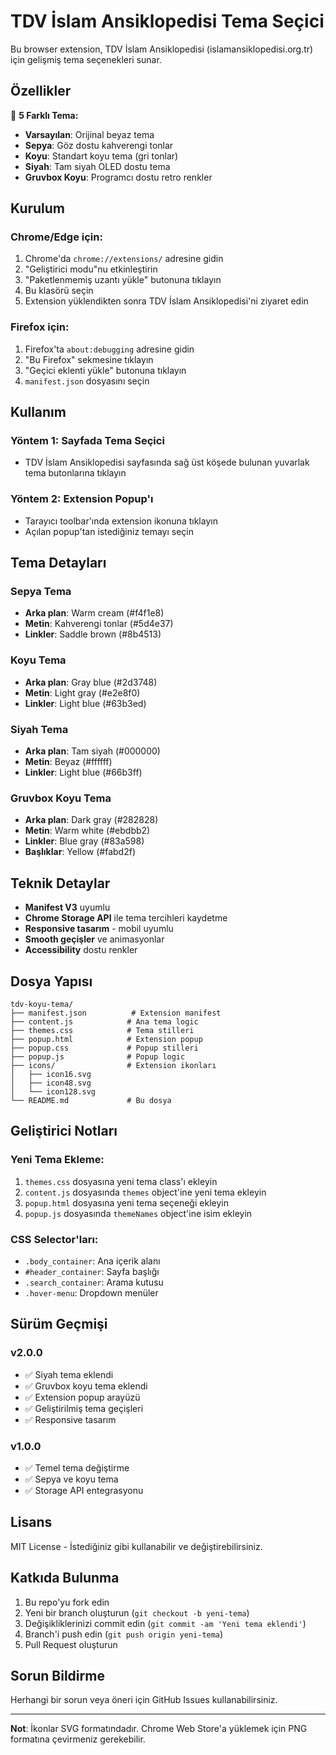 # TDV İslam Ansiklopedisi Tema Seçici

Bu browser extension, TDV İslam Ansiklopedisi (islamansiklopedisi.org.tr) için gelişmiş tema seçenekleri sunar.

## Özellikler

🎨 **5 Farklı Tema:**
- **Varsayılan**: Orijinal beyaz tema
- **Sepya**: Göz dostu kahverengi tonlar
- **Koyu**: Standart koyu tema (gri tonlar)
- **Siyah**: Tam siyah OLED dostu tema
- **Gruvbox Koyu**: Programcı dostu retro renkler

## Kurulum

### Chrome/Edge için:
1. Chrome'da `chrome://extensions/` adresine gidin
2. "Geliştirici modu"nu etkinleştirin
3. "Paketlenmemiş uzantı yükle" butonuna tıklayın  
4. Bu klasörü seçin
5. Extension yüklendikten sonra TDV İslam Ansiklopedisi'ni ziyaret edin

### Firefox için:
1. Firefox'ta `about:debugging` adresine gidin
2. "Bu Firefox" sekmesine tıklayın
3. "Geçici eklenti yükle" butonuna tıklayın
4. `manifest.json` dosyasını seçin

## Kullanım

### Yöntem 1: Sayfada Tema Seçici
- TDV İslam Ansiklopedisi sayfasında sağ üst köşede bulunan yuvarlak tema butonlarına tıklayın

### Yöntem 2: Extension Popup'ı
- Tarayıcı toolbar'ında extension ikonuna tıklayın
- Açılan popup'tan istediğiniz temayı seçin

## Tema Detayları

### Sepya Tema
- **Arka plan**: Warm cream (#f4f1e8)
- **Metin**: Kahverengi tonlar (#5d4e37)
- **Linkler**: Saddle brown (#8b4513)

### Koyu Tema  
- **Arka plan**: Gray blue (#2d3748)
- **Metin**: Light gray (#e2e8f0)
- **Linkler**: Light blue (#63b3ed)

### Siyah Tema
- **Arka plan**: Tam siyah (#000000)
- **Metin**: Beyaz (#ffffff)  
- **Linkler**: Light blue (#66b3ff)

### Gruvbox Koyu Tema
- **Arka plan**: Dark gray (#282828)
- **Metin**: Warm white (#ebdbb2)
- **Linkler**: Blue gray (#83a598)
- **Başlıklar**: Yellow (#fabd2f)

## Teknik Detaylar

- **Manifest V3** uyumlu
- **Chrome Storage API** ile tema tercihleri kaydetme
- **Responsive tasarım** - mobil uyumlu
- **Smooth geçişler** ve animasyonlar
- **Accessibility** dostu renkler

## Dosya Yapısı

```
tdv-koyu-tema/
├── manifest.json          # Extension manifest
├── content.js            # Ana tema logic
├── themes.css            # Tema stilleri
├── popup.html            # Extension popup
├── popup.css             # Popup stilleri  
├── popup.js              # Popup logic
├── icons/                # Extension ikonları
│   ├── icon16.svg
│   ├── icon48.svg
│   └── icon128.svg
└── README.md             # Bu dosya
```

## Geliştirici Notları

### Yeni Tema Ekleme:
1. `themes.css` dosyasına yeni tema class'ı ekleyin
2. `content.js` dosyasında `themes` object'ine yeni tema ekleyin
3. `popup.html` dosyasına yeni tema seçeneği ekleyin
4. `popup.js` dosyasında `themeNames` object'ine isim ekleyin

### CSS Selector'ları:
- `.body_container`: Ana içerik alanı
- `#header_container`: Sayfa başlığı
- `.search_container`: Arama kutusu
- `.hover-menu`: Dropdown menüler

## Sürüm Geçmişi

### v2.0.0
- ✅ Siyah tema eklendi
- ✅ Gruvbox koyu tema eklendi  
- ✅ Extension popup arayüzü
- ✅ Geliştirilmiş tema geçişleri
- ✅ Responsive tasarım

### v1.0.0  
- ✅ Temel tema değiştirme
- ✅ Sepya ve koyu tema
- ✅ Storage API entegrasyonu

## Lisans

MIT License - İstediğiniz gibi kullanabilir ve değiştirebilirsiniz.

## Katkıda Bulunma

1. Bu repo'yu fork edin
2. Yeni bir branch oluşturun (`git checkout -b yeni-tema`)
3. Değişikliklerinizi commit edin (`git commit -am 'Yeni tema eklendi'`)
4. Branch'i push edin (`git push origin yeni-tema`)  
5. Pull Request oluşturun

## Sorun Bildirme

Herhangi bir sorun veya öneri için GitHub Issues kullanabilirsiniz.

---

**Not**: İkonlar SVG formatındadır. Chrome Web Store'a yüklemek için PNG formatına çevirmeniz gerekebilir.